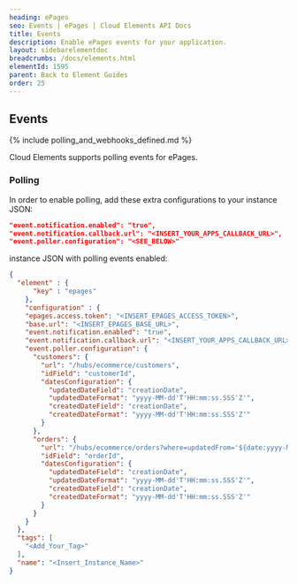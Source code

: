 ```yaml
---
heading: ePages
seo: Events | ePages | Cloud Elements API Docs
title: Events
description: Enable ePages events for your application.
layout: sidebarelementdoc
breadcrumbs: /docs/elements.html
elementId: 1595
parent: Back to Element Guides
order: 25
---
```


## Events

{% include polling_and_webhooks_defined.md %}

Cloud Elements supports polling events for ePages.

### Polling

In order to enable polling, add these extra configurations to your instance JSON:

```JSON
"event.notification.enabled": "true",
"event.notification.callback.url": "<INSERT_YOUR_APPS_CALLBACK_URL>",
"event.poller.configuration": "<SEE_BELOW>"
```

instance JSON with polling events enabled:

```json
{
  "element" : {
      "key" : "epages"
    },
    "configuration" : {
    "epages.access.token": "<INSERT_EPAGES_ACCESS_TOKEN>",
    "base.url": "<INSERT_EPAGES_BASE_URL>",
    "event.notification.enabled": "true",
    "event.notification.callback.url": "<INSERT_YOUR_APPS_CALLBACK_URL>",
    "event.poller.configuration": {
      "customers": {
        "url": "/hubs/ecommerce/customers",
        "idField": "customerId",
        "datesConfiguration": {
          "updatedDateField": "creationDate",
          "updatedDateFormat": "yyyy-MM-dd'T'HH:mm:ss.SSS'Z'",
          "createdDateField": "creationDate",
          "createdDateFormat": "yyyy-MM-dd'T'HH:mm:ss.SSS'Z'"
        }
      },
      "orders": {
        "url": "/hubs/ecommerce/orders?where=updatedFrom='${date:yyyy-MM-dd'T'HH:mm:ss.SSS'Z'}'",
        "idField": "orderId",
        "datesConfiguration": {
          "updatedDateField": "creationDate",
          "updatedDateFormat": "yyyy-MM-dd'T'HH:mm:ss.SSS'Z'",
          "createdDateField": "creationDate",
          "createdDateFormat": "yyyy-MM-dd'T'HH:mm:ss.SSS'Z'"
        }
      }
    }
  },
  "tags": [
    "<Add_Your_Tag>"
  ],
  "name": "<Insert_Instance_Name>"
}
```
